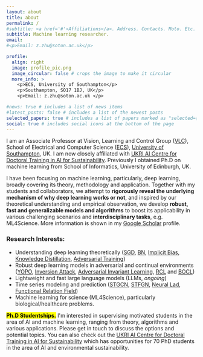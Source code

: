```yaml
---
layout: about
title: about
permalink: /
#subtitle: <a href='#'>Affiliations</a>. Address. Contacts. Moto. Etc.
subtitle: Machine learning researcher. 
email:
#<p>Email: z.zhu@soton.ac.uk</p>

profile:
  align: right
  image: profile_pic.png
  image_circular: false # crops the image to make it circular
  more_info: >
    <p>ECS, University of Southampton</p>
    <p>Southampton, SO17 1BJ, UK</p>
    <p>Email: z.zhu@soton.ac.uk </p>

#news: true # includes a list of news items
#latest_posts: false # includes a list of the newest posts
selected_papers: true # includes a list of papers marked as "selected={true}"
social: true # includes social icons at the bottom of the page
---
```


I am an Associate Professor at Vision, Learning and Control Group ([VLC](https://www.southampton.ac.uk/research/groups/vision-learning-control)), School of Electrical and Computer Science ([ECS](https://www.southampton.ac.uk/)), [University of Southampton](https://www.southampton.ac.uk/), UK. I am now closely affiliated with [UKRI AI Centre for Doctoral Training in AI for Sustainability](https://sustai.info/). Previously I obtained Ph.D on machine learning from School of Informatics, University of Edinburgh, UK.

I have been focusing on machine learning, particularly, deep learning, broadly covering its theory, methodology and application. Together with my students and collaborators, we attempt to **rigorously reveal the underlying mechanism of why deep learning works or not**, and inspired by our theoretical understanding and empirical observation, we develop **robust, fast and generalizable models and algorithms** to boost its applicability in various challenging scenarios and **interdisciplinary tasks**, e.g. ML4Science.  More information is shown in my [Google Scholar](https://scholar.google.com/citations?user=a2sHceIAAAAJ) profile. 



### Research Interests:
- Understanding deep learning theoretically ([SGD](http://proceedings.mlr.press/v97/zhu19e/zhu19e.pdf), [BN](https://proceedings.neurips.cc/paper_files/paper/2021/file/326a8c055c0d04f5b06544665d8bb3ea-Paper.pdf), [Implicit Bias](https://openreview.net/pdf?id=PjBEUTVzoe), [Knowledge Distillation](https://proceedings.neurips.cc/paper/2020/file/ef0d3930a7b6c95bd2b32ed45989c61f-Paper.pdf), [Adversarial Training](https://openreview.net/pdf?id=l8It-0lE5e7))
- Robust deep learning models in adversarial and continual environments ([YOPO](https://proceedings.neurips.cc/paper_files/paper/2019/file/812b4ba287f5ee0bc9d43bbf5bbe87fb-Paper.pdf),  [Inversion Attack](http://proceedings.mlr.press/v119/chen20w/chen20w.pdf), [Adversarial Invariant Learning](https://ieeexplore.ieee.org/document/9577653), [RCL](https://proceedings.neurips.cc/paper/2018/file/cee631121c2ec9232f3a2f028ad5c89b-Paper.pdf) and [BOCL](https://ieeexplore.ieee.org/document/9477031)) 
- Lightweight and fast large language models (LLMs, *ongoing*)
- Time series modeling and prediction ([STGCN](https://www.ijcai.org/proceedings/2018/0505.pdf), [STFGN](https://ojs.aaai.org/index.php/AAAI/article/download/16542/16349), [Neural Lad](https://openreview.net/pdf?id=bISkJSa5Td), [Functional Relation Field](https://www.sciencedirect.com/science/article/pii/S0004370224000948))
- Machine learning for science (ML4Science), particularly biological/healthcare problems.

<!--
**<mark>I am always looking forward to working with well-motivated students and collaborators on various aspects of machine learning, ranging from theory, methodology and applications. Drop me an email if you are interested.</mark>** 
-->

**<mark>Ph.D Studentships.</mark>** I'm interested in supervising motivated students in the area of AI and machine learning, ranging from theory, algorithms and various applications. Please get in touch to discuss the options and potential topics. You can also check out the [UKRI AI Centre for Doctoral Training in AI for Sustainability](https://sustai.info/) which has opportunities for 70 PhD students in the area of AI and environmental sustainability.

<!--Link to your social media connections, too. This theme is set up to use [Font Awesome icons](https://fontawesome.com/) and [Academicons](https://jpswalsh.github.io/academicons/), like the ones below. Add your Facebook, Twitter, LinkedIn, Google Scholar, or just disable all of them. -->
